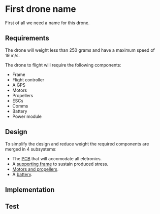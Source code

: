 # First drone name
First of all we need a name for this drone.

## Requirements
The drone will weight less than 250 grams and have a maximum speed of 19 m/s.

The drone to flight will require the following components:
- Frame
- Flight controller
- A GPS
- Motors
- Propellers
- ESCs
- Comms
- Battery
- Power module

## Design
To simplify the design and reduce weight the required components are merged in 4
subsystems:
- The [PCB](./Board/README.md) that will accomodate all eletronics.
- A [supporting frame](./Frame/README.md) to sustain produced stress.
- [Motors and propellers](./Propulsion/README.md).
- A [battery](./Battery/README.md).

## Implementation

## Test
